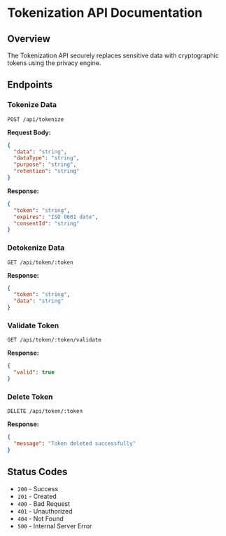 # Tokenization API Documentation

## Overview
The Tokenization API securely replaces sensitive data with cryptographic tokens using the privacy engine.

## Endpoints

### Tokenize Data
```
POST /api/tokenize
```
**Request Body:**
```json
{
  "data": "string",
  "dataType": "string",
  "purpose": "string",
  "retention": "string"
}
```
**Response:**
```json
{
  "token": "string",
  "expires": "ISO 8601 date",
  "consentId": "string"
}
```

### Detokenize Data
```
GET /api/token/:token
```
**Response:**
```json
{
  "token": "string",
  "data": "string"
}
```

### Validate Token
```
GET /api/token/:token/validate
```
**Response:**
```json
{
  "valid": true
}
```

### Delete Token
```
DELETE /api/token/:token
```
**Response:**
```json
{
  "message": "Token deleted successfully"
}
```

## Status Codes
- `200` - Success
- `201` - Created
- `400` - Bad Request
- `401` - Unauthorized
- `404` - Not Found
- `500` - Internal Server Error
